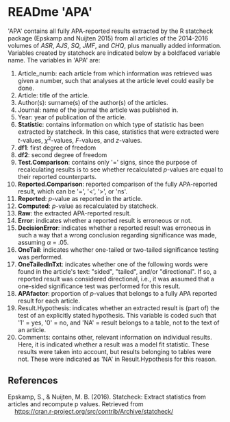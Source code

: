 # READme 'APA'

'APA' contains all fully APA-reported results extracted by the R statcheck package (Epskamp and Nuijten 2015) from all articles of the 2014-2016 volumes of *ASR*, *AJS*, *SQ*, *JMF*, and *CHQ*, plus manually added information. Variables created by statcheck are indicated below by a boldfaced variable name. The variables in 'APA' are:

1. Article_numb: each article from which information was retrieved was given a number, such that analyses at the article level could easily be done.
2. Article: title of the article.
3. Author(s): surname(s) of the author(s) of the articles.
4. Journal: name of the journal the article was published in.
5. Year: year of publication of the article.
6. **Statistic**: contains information on which type of statistic has been extracted by statcheck. In this case, statistics that were extracted were *t*-values, *χ*<sup>2</sup>-values, *F*-values, and *z*-values. 
7. **df1**: first degree of freedom
8. **df2**: second degree of freedom
9. **Test.Comparison**: contains only '=' signs, since the purpose of recalculating results is to see whether recalculated *p*-values are equal to their reported counterparts.
11. **Reported.Comparison**: reported comparison of the fully APA-reported result, which can be '=', '<', '>', or 'ns'. 
12. **Reported**: *p*-value as reported in the article.
13. **Computed**: *p*-value as recalculated by statcheck.
14. **Raw**: the extracted APA-reported result.
15.	**Error**: indicates whether a reported result is erroneous or not.
16. **DecisionError**: indicates whether a reported result was erroneous in such a way that a wrong conclusion regarding significance was made, assuming *α* = .05.
17. **OneTail**: indicates whether one-tailed or two-tailed significance testing was performed.
18. **OneTailedInTxt**: indicates whether one of the following words were found in the article's text: "sided", "tailed", and/or "directional". If so, a reported result was considered directional, i.e., it was assumed that a one-sided significance test was performed for this result.
19. **APAfactor**: proportion of *p*-values that belongs to a fully APA reported result for each article.
20. Result.Hypothesis: indicates whether an extracted result is (part of) the test of an explicitly stated hypothesis. This variable is coded such that '1' = yes, '0' = no, and 'NA' = result belongs to a table, not to the text of an article.
21. Comments: contains other, relevant information on individual results. Here, it is indicated whether a result was a model fit statistic. These results were taken into account, but results belonging to tables were not. These were indicated as 'NA' in Result.Hypothesis for this reason.


## References
Epskamp, S., & Nuijten, M. B. (2016). Statcheck: Extract statistics from articles and recompute p values. Retrieved from  
&nbsp;&nbsp;&nbsp;&nbsp;https://cran.r-project.org/src/contrib/Archive/statcheck/
